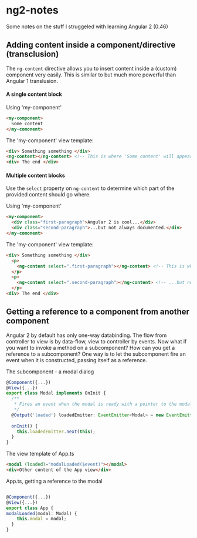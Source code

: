 # ng2-notes

Some notes on the stuff I struggeled with learning Angular 2 (0.46)

## Adding content inside a component/directive (transclusion)

The `ng-content` directive allows you to insert content inside a (custom) component very easily. This is similar to but much more powerful than Angular 1 translusion.

#### A single content block

Using 'my-component'
``` html
<my-component>
  Some content
</my-comonent>
```

The 'my-component' view template:
``` html
<div> Something something </div>
<ng-content></ng-content> <!-- This is where 'Some content' will appear -->
<div> The end </div>
```
#### Multiple content blocks

Use the `select` property on `ng-content` to determine which part of the provided content should go where.

Using 'my-component'
``` html
<my-component>
  <div class="first-paragraph">Angular 2 is cool...</div>
  <div class="second-paragraph">...but not always documented.</div>
</my-comonent>
```

The 'my-component' view template:
``` html
<div> Something something </div>
  <p>
    <ng-content select=".first-paragraph"></ng-content> <!-- This is where 'Angular 2 is cool...' will appear -->
  </p>
  <p>
    <ng-content select=".second-paragraph"></ng-content> <!-- ...but not always documented.' will appear -->
  </p>
<div> The end </div>
```

## Getting a reference to a component from another component

Angular 2 by default has only one-way databinding. The flow from controller to view is by data-flow, view to controller by events. Now what if you want to invoke a method on a subcomponent? How can you get a reference to a subcomponent? One way is to let the subcomponent fire an event when it is constructed, passing itself as a reference.

The subcomponent - a modal dialog
``` typescript
@Component({...})
@View({...})
export class Modal implements OnInit {
  /**
   * Fires an event when the modal is ready with a pointer to the modal.
   */
  @Output('loaded') loadedEmitter: EventEmitter<Modal> = new EventEmitter<Modal>();
  
  onInit() {
    this.loadedEmitter.next(this);
  }
}
```

The view template of App.ts
``` html
<modal (loaded)="modalLoaded($event)"></modal>
<div>Other content of the App view</div>
```

App.ts, getting a reference to the modal
``` typescript

@Component({...})
@View({...})
export class App {
modalLoaded(modal: Modal) {
    this.modal = modal;
  }
}



```
